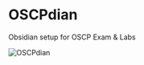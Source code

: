 # OSCPdian
Obsidian setup for OSCP Exam &amp; Labs

![OSCPdian](https://github.com/EvensonJeunesse/OSCPdian/assets/47871332/54838584-8263-414f-b398-1593b0c719eb)
